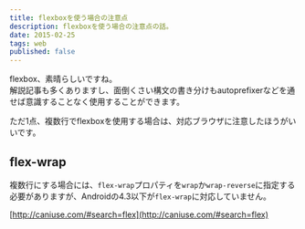 ```yaml
---
title: flexboxを使う場合の注意点
description: flexboxを使う場合の注意点の話。
date: 2015-02-25
tags: web
published: false
---
```


flexbox、素晴らしいですね。  
解説記事も多くありますし、面倒くさい構文の書き分けもautoprefixerなどを通せば意識することなく使用することができます。

ただ1点、複数行でflexboxを使用する場合は、対応ブラウザに注意したほうがいいです。

## flex-wrap

複数行にする場合には、`flex-wrap`プロパティを`wrap`か`wrap-reverse`に指定する必要がありますが、Androidの4.3以下が`flex-wrap`に対応していません。

[http://caniuse.com/#search=flex](http://caniuse.com/#search=flex)